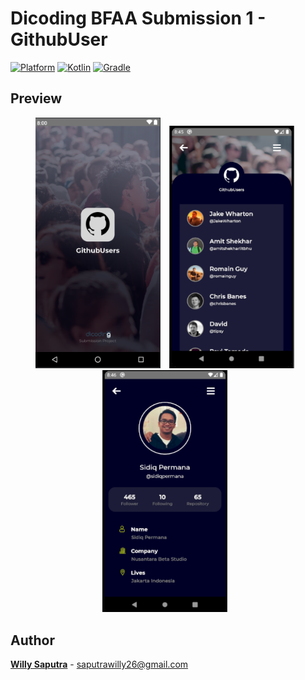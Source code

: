 # Dicoding BFAA Submission 1 - GithubUser
 [![Platform](https://img.shields.io/badge/platform-Android-green.svg)](http://developer.android.com/index.html) [![Kotlin](https://img.shields.io/badge/kotlin-1.3.61-blue.svg)](http://kotlinlang.org) [![Gradle](https://img.shields.io/badge/gradle-4.6.1-%2366DCB8.svg)](https://developer.android.com/studio/releases/gradle-plugin) 

## Preview
<p align="center">
    <img src="assets/splash.png"
        alt="Search Screen Waiting"    
        style="margin-right: 10px;"    
        width="200" />
    <img src="assets/listview.png"
        alt="Search Screen Loaded"    
        style="margin-right: 10px;"    
        width="200" />
    <img src="assets/detail.png"
        alt="Search Screen Error"    
        style="margin-right: 10px;"    
        width="200" />
</p>

## Author
[**Willy Saputra**](https://www.linkedin.com/in/willshuffy/) - saputrawilly26@gmail.com
